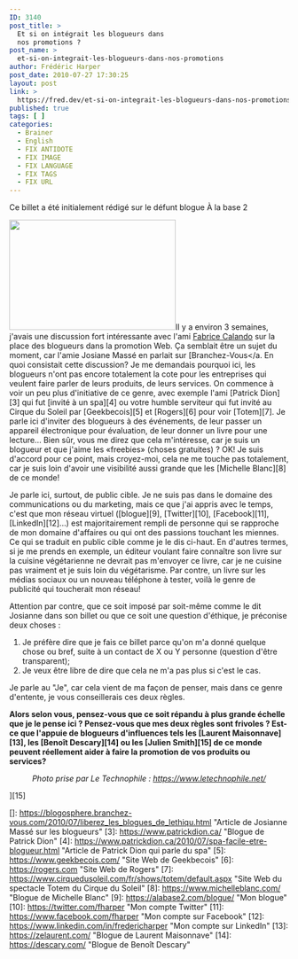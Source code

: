 ```yaml
---
ID: 3140
post_title: >
  Et si on intégrait les blogueurs dans
  nos promotions ?
post_name: >
  et-si-on-integrait-les-blogueurs-dans-nos-promotions
author: Frédéric Harper
post_date: 2010-07-27 17:30:25
layout: post
link: >
  https://fred.dev/et-si-on-integrait-les-blogueurs-dans-nos-promotions/
published: true
tags: [ ]
categories:
  - Brainer
  - English
  - FIX ANTIDOTE
  - FIX IMAGE
  - FIX LANGUAGE
  - FIX TAGS
  - FIX URL
---
```

<div id="deadblog">
  Ce billet a été initialement rédigé sur le défunt blogue À la base 2
</div>

<img title="4796225037_50239439b9_o" src="http://fred.dev/wp-content/uploads/2010/07/4796225037_50239439b9_o-300x199.jpg" alt="" width="300" height="199" />Il y a environ 3 semaines, j'avais une discussion fort intéressante avec l'ami [Fabrice Calando][1] sur la place des blogueurs dans la promotion Web. Ça semblait être un sujet du moment, car l'amie Josiane Massé en parlait sur [Branchez-Vous</a.
En quoi consistait cette discussion? Je me demandais pourquoi ici, les blogueurs n'ont pas encore totalement la cote pour les entreprises qui veulent faire parler de leurs produits, de leurs services. On commence à voir un peu plus d'initiative de ce genre, avec exemple l'ami [Patrick Dion][3] qui fut [invité à un spa][4] ou votre humble serviteur qui fut invité au Cirque du Soleil par [Geekbecois][5] et [Rogers][6] pour voir [Totem][7]. Je parle ici d'inviter des blogueurs à des événements, de leur passer un appareil électronique pour évaluation, de leur donner un livre pour une lecture... Bien sûr, vous me direz que cela m'intéresse, car je suis un blogueur et que j'aime les «freebies» (choses gratuites) ? OK! Je suis d'accord pour ce point, mais croyez-moi, cela ne me touche pas totalement, car je suis loin d'avoir une visibilité aussi grande que les [Michelle Blanc][8] de ce monde!

Je parle ici, surtout, de public cible. Je ne suis pas dans le domaine des communications ou du marketing, mais ce que j'ai appris avec le temps, c'est que mon réseau virtuel ([blogue][9], [Twitter][10], [Facebook][11], [LinkedIn][12]...) est majoritairement rempli de personne qui se rapproche de mon domaine d'affaires ou qui ont des passions touchant les miennes. Ce qui se traduit en public cible comme je le dis ci-haut. En d'autres termes, si je me prends en exemple, un éditeur voulant faire connaître son livre sur la cuisine végétarienne ne devrait pas m'envoyer ce livre, car je ne cuisine pas vraiment et je suis loin du végétarisme. Par contre, un livre sur les médias sociaux ou un nouveau téléphone à tester, voilà le genre de publicité qui toucherait mon réseau!

Attention par contre, que ce soit imposé par soit-même comme le dit Josianne dans son billet ou que ce soit une question d'éthique, je préconise deux choses :

1.  Je préfère dire que je fais ce billet parce qu'on m'a donné quelque chose ou bref, suite à un contact de X ou Y personne (question d'être transparent);
2.  Je veux être libre de dire que cela ne m'a pas plus si c'est le cas.

Je parle au "Je", car cela vient de ma façon de penser, mais dans ce genre d'entente, je vous conseillerais ces deux règles.

**Alors selon vous, pensez-vous que ce soit répandu à plus grande échelle que je le pense ici ? Pensez-vous que mes deux règles sont frivoles ? Est-ce que l'appuie de blogueurs d'influences tels les [Laurent Maisonnave][13], les [Benoît Descary][14] ou les [Julien Smith][15] de ce monde peuvent réellement aider à faire la promotion de vos produits ou services?**<p style="text-align:center">
  <em>Photo prise par Le Technophile : <a title="Site Web du Technophile" href="https://www.letechnophile.net/">https://www.letechnophile.net/</a></em>
</p>][15]

 [1]: https://fabricecalando.ca/ "Blogue de Fabrice Calando"
 []: https://blogosphere.branchez-vous.com/2010/07/liberez_les_blogues_de_lethiqu.html "Article de Josianne Massé sur les blogueurs"
 [3]: https://www.patrickdion.ca/ "Blogue de Patrick Dion"
 [4]: https://www.patrickdion.ca/2010/07/spa-facile-etre-blogueur.html "Article de Patrick Dion qui parle du spa"
 [5]: https://www.geekbecois.com/ "Site Web de Geekbecois"
 [6]: https://rogers.com "Site Web de Rogers"
 [7]: https://www.cirquedusoleil.com/fr/shows/totem/default.aspx "Site Web du spectacle Totem du Cirque du Soleil"
 [8]: https://www.michelleblanc.com/ "Blogue de Michelle Blanc"
 [9]: https://alabase2.com/blogue/ "Mon blogue"
 [10]: https://twitter.com/fharper "Mon compte Twitter"
 [11]: https://www.facebook.com/fharper "Mon compte sur Facebook"
 [12]: https://www.linkedin.com/in/fredericharper "Mon compte sur LinkedIn"
 [13]: https://zelaurent.com/ "Blogue de Laurent Maisonnave"
 [14]: https://descary.com/ "Blogue de Benoît Descary"